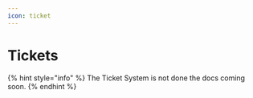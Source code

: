 ```yaml
---
icon: ticket
---
```


# Tickets

{% hint style="info" %}
The Ticket System is not done the docs coming soon.
{% endhint %}
